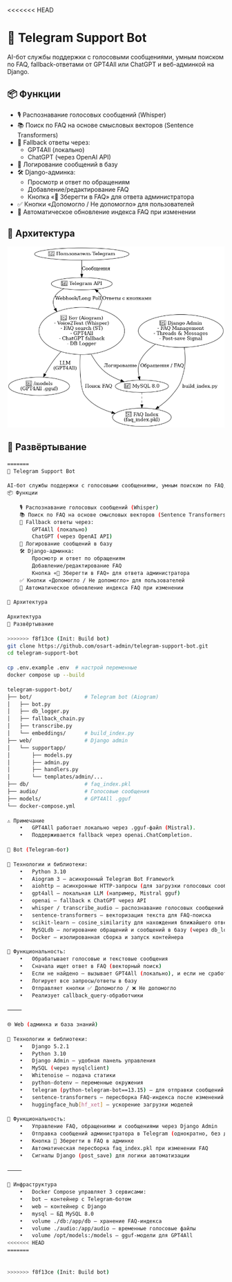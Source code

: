 <<<<<<< HEAD
# 🤖 Telegram Support Bot

AI-бот службы поддержки с голосовыми сообщениями, умным поиском по FAQ, fallback-ответами от GPT4All или ChatGPT и веб-админкой на Django.

## 📦 Функции

- 🎙️ Распознавание голосовых сообщений (Whisper)
- 📚 Поиск по FAQ на основе смысловых векторов (Sentence Transformers)
- 💬 Fallback ответы через:
  - GPT4All (локально)
  - ChatGPT (через OpenAI API)
- 🧾 Логирование сообщений в базу
- 🛠️ Django-админка:
  - Просмотр и ответ по обращениям
  - Добавление/редактирование FAQ
  - Кнопка «📌 Зберегти в FAQ» для ответа администратора
- ✅ Кнопки «Допомогло / Не допомогло» для пользователей
- 🔁 Автоматическое обновление индекса FAQ при изменении

## 🧱 Архитектура

![Архитектура](support_bot_architecture.png)

## 🚀 Развёртывание

```bash
=======
🤖 Telegram Support Bot

AI-бот службы поддержки с голосовыми сообщениями, умным поиском по FAQ, fallback-ответами от GPT4All или ChatGPT и веб-админкой на Django.
📦 Функции

    🎙️ Распознавание голосовых сообщений (Whisper)
    📚 Поиск по FAQ на основе смысловых векторов (Sentence Transformers)
    💬 Fallback ответы через:
        GPT4All (локально)
        ChatGPT (через OpenAI API)
    🧾 Логирование сообщений в базу
    🛠️ Django-админка:
        Просмотр и ответ по обращениям
        Добавление/редактирование FAQ
        Кнопка «📌 Зберегти в FAQ» для ответа администратора
    ✅ Кнопки «Допомогло / Не допомогло» для пользователей
    🔁 Автоматическое обновление индекса FAQ при изменении

🧱 Архитектура

Архитектура
🚀 Развёртывание

>>>>>>> f8f13ce (Init: Build bot)
git clone https://github.com/osart-admin/telegram-support-bot.git
cd telegram-support-bot

cp .env.example .env  # настрой переменные
docker compose up --build

telegram-support-bot/
├── bot/                 # Telegram bot (Aiogram)
│   ├── bot.py
│   ├── db_logger.py
│   ├── fallback_chain.py
│   ├── transcribe.py
│   └── embeddings/      # build_index.py
├── web/                 # Django admin
│   └── supportapp/
│       ├── models.py
│       ├── admin.py
│       ├── handlers.py
│       └── templates/admin/...
├── db/                  # faq_index.pkl
├── audio/               # Голосовые сообщения
├── models/              # GPT4All .gguf
└── docker-compose.yml

⚠️ Примечание
	•	GPT4All работает локально через .gguf-файл (Mistral).
	•	Поддерживается fallback через openai.ChatCompletion.

🤖 Bot (Telegram-бот)

🧱 Технологии и библиотеки:
	•	Python 3.10
	•	Aiogram 3 — асинхронный Telegram Bot Framework
	•	aiohttp — асинхронные HTTP-запросы (для загрузки голосовых сообщений)
	•	gpt4all — локальная LLM (например, Mistral gguf)
	•	openai — fallback к ChatGPT через API
	•	whisper / transcribe_audio — распознавание голосовых сообщений в текст
	•	sentence-transformers — векторизация текста для FAQ-поиска
	•	scikit-learn — cosine_similarity для нахождения ближайшего ответа
	•	MySQLdb — логирование обращений и сообщений в базу (через db_logger.py)
	•	Docker — изолированная сборка и запуск контейнера

🔧 Функциональность:
	•	Обрабатывает голосовые и текстовые сообщения
	•	Сначала ищет ответ в FAQ (векторный поиск)
	•	Если не найдено — вызывает GPT4All (локально), и если не сработало — обращается к ChatGPT
	•	Логирует все запросы/ответы в базу
	•	Отправляет кнопки ✅ Допомогло / ❌ Не допомогло
	•	Реализует callback_query-обработчики

⸻

🌐 Web (админка и база знаний)

🧱 Технологии и библиотеки:
	•	Django 5.2.1
	•	Python 3.10
	•	Django Admin — удобная панель управления
	•	MySQL (через mysqlclient)
	•	Whitenoise — подача статики
	•	python-dotenv — переменные окружения
	•	telegram (python-telegram-bot==13.15) — для отправки сообщений в Telegram
	•	sentence-transformers — пересборка FAQ-индекса после изменений
	•	huggingface_hub[hf_xet] — ускорение загрузки моделей

🔧 Функциональность:
	•	Управление FAQ, обращениями и сообщениями через Django Admin
	•	Отправка сообщений администратора в Telegram (однократно, без дублей)
	•	Кнопка 📌 Зберегти в FAQ в админке
	•	Автоматическая пересборка faq_index.pkl при изменении FAQ
	•	Сигналы Django (post_save) для логики автоматизации

⸻

🐳 Инфраструктура
	•	Docker Compose управляет 3 сервисами:
	•	bot — контейнер с Telegram-ботом
	•	web — контейнер с Django
	•	mysql — БД MySQL 8.0
	•	volume ./db:/app/db — хранение FAQ-индекса
	•	volume ./audio:/app/audio — временные голосовые файлы
	•	volume /opt/models:/models — gguf-модели для GPT4All
<<<<<<< HEAD
=======


>>>>>>> f8f13ce (Init: Build bot)
